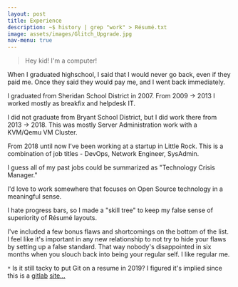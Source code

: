 ```yaml
---
layout: post
title: Experience
description: ~$ history | grep "work" > Résumé.txt
image: assets/images/Glitch_Upgrade.jpg
nav-menu: true
---
```


> Hey kid! I'm a computer!

When I graduated highschool, I said that I would never go back, even if they paid me. Once they said they would pay me, and I went back immediately.

I graduated from Sheridan School District in 2007. From 2009 -> 2013 I worked mostly as breakfix and helpdesk IT.

I did not graduate from Bryant School District, but I did work there from 2013 -> 2018. This was mostly Server Administration work with a KVM/Qemu VM Cluster.

From 2018 until now I've been working at a startup in Little Rock. This is a combination of job titles - DevOps, Network Engineer, SysAdmin.

I guess all of my past jobs could be summarized as "Technology Crisis Manager."

I'd love to work somewhere that focuses on Open Source technology in a meaningful sense.

I hate progress bars, so I made a "skill tree" to keep my false sense of superiority of Résumé layouts.

I've included a few bonus flaws and shortcomings on the bottom of the list. I feel like it's important in any new relationship to not try to hide your flaws by setting up a false standard. That way nobody's disappointed in six months when you slouch back into being your regular self. I like regular me.

<!-- <script id="asciicast-0mN0gmOyqJQ5BFrVaHr6BVj6O" src="https://asciinema.org/a/0mN0gmOyqJQ5BFrVaHr6BVj6O.js" async data-size="medium" data-theme="solarized-dark" cols="25" rows="25"></script> -->

<script id="asciicast-0mN0gmOyqJQ5BFrVaHr6BVj6O" src="https://asciinema.org/a/0mN0gmOyqJQ5BFrVaHr6BVj6O.js" async data-size="small" cols="25" rows="15"></script>

`*` Is it still tacky to put Git on a resume in 2019? I figured it's implied since this is a <a href="https://alexmorris.dev/projects.html">gitlab</a> <a href="https://gitlab.com/matrix8967/alexmorris.dev">site...</a>
